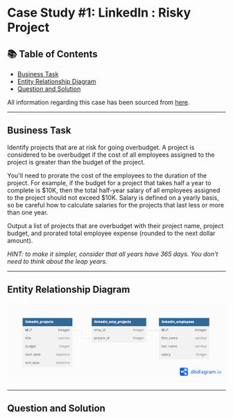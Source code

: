 # Case Study #1: LinkedIn : Risky Project

## 📚 Table of Contents
- [Business Task](#business-task)
- [Entity Relationship Diagram](#entity-relationship-diagram)
- [Question and Solution](#question-and-solution)

All information regarding this case has been sourced from [here](https://platform.stratascratch.com/coding/10304-risky-projects?code_type=1). 


***

## Business Task
Identify projects that are at risk for going overbudget. A project is considered to be overbudget if the cost of all employees assigned to the project is greater than the budget of the project.


You'll need to prorate the cost of the employees to the duration of the project. For example, if the budget for a project that takes half a year to complete is $10K, then the total half-year salary of all employees assigned to the project should not exceed $10K. Salary is defined on a yearly basis, so be careful how to calculate salaries for the projects that last less or more than one year.


Output a list of projects that are overbudget with their project name, project budget, and prorated total employee expense (rounded to the next dollar amount).


_HINT: to make it simpler, consider that all years have 365 days. You don't need to think about the leap years._

***

## Entity Relationship Diagram
![image](https://github.com/colinlim84/StrataScratch/blob/main/LinkedIn_ERD.png)

***

## Question and Solution
